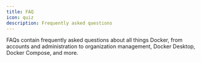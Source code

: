 ```yaml
---
title: FAQ
icon: quiz
description: Frequently asked questions
---
```


FAQs contain frequently asked questions about all things Docker, from accounts
and administration to organization management, Docker Desktop, Docker Compose,
and more.
